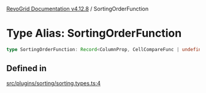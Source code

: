 [RevoGrid Documentation v4.12.8](README.md) / SortingOrderFunction

# Type Alias: SortingOrderFunction

```ts
type SortingOrderFunction: Record<ColumnProp, CellCompareFunc | undefined>;
```

## Defined in

[src/plugins/sorting/sorting.types.ts:4](https://github.com/revolist/revogrid/blob/c3ca1940d3bbc95c0549378ff25b8d267352be31/src/plugins/sorting/sorting.types.ts#L4)
